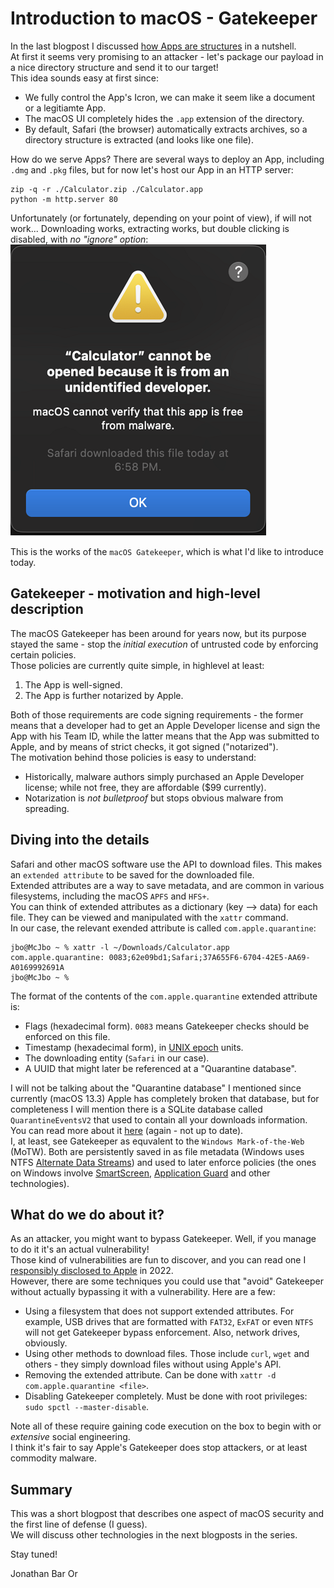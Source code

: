 # Introduction to macOS - Gatekeeper

In the last blogpost I discussed [how Apps are structures](https://github.com/yo-yo-yo-jbo/macos_app_structure) in a nutshell.  
At first it seems very promising to an attacker - let's package our payload in a nice directory structure and send it to our target!  
This idea sounds easy at first since:
- We fully control the App's Icron, we can make it seem like a document or a legitiamte App.  
- The macOS UI completely hides the `.app` extension of the directory.
- By default, Safari (the browser) automatically extracts archives, so a directory structure is extracted (and looks like one file).

How do we serve Apps? There are several ways to deploy an App, including `.dmg` and `.pkg` files, but for now let's host our App in an HTTP server:
```shell
zip -q -r ./Calculator.zip ./Calculator.app
python -m http.server 80
```

Unfortunately (or fortunately, depending on your point of view), if will not work... Downloading works, extracting works, but double clicking is disabled, with *no "ignore" option*:  
![My fake Calculator App is blocked](/fake_calc.png)

This is the works of the `macOS Gatekeeper`, which is what I'd like to introduce today.

## Gatekeeper - motivation and high-level description
The macOS Gatekeeper has been around for years now, but its purpose stayed the same - stop the *initial execution* of untrusted code by enforcing certain policies.  
Those policies are currently quite simple, in highlevel at least:
1. The App is well-signed.
2. The App is further notarized by Apple.

Both of those requirements are code signing requirements - the former means that a developer had to get an Apple Developer license and sign the App with his Team ID, while the latter means that the App was submitted to Apple, and by means of strict checks, it got signed ("notarized").  
The motivation behind those policies is easy to understand:
- Historically, malware authors simply purchased an Apple Developer license; while not free, they are affordable ($99 currently).
- Notarization is *not bulletproof* but stops obvious malware from spreading.

## Diving into the details
Safari and other macOS software use the API []() to download files. This makes an `extended attribute` to be saved for the downloaded file.  
Extended attributes are a way to save metadata, and are common in various filesystems, including the macOS `APFS` and `HFS+`.  
You can think of extended attributes as a dictionary (key --> data) for each file. They can be viewed and manipulated with the `xattr` command.  
In our case, the relevant exended attribute is called `com.apple.quarantine`:

```shell
jbo@McJbo ~ % xattr -l ~/Downloads/Calculator.app
com.apple.quarantine: 0083;62e09bd1;Safari;37A655F6-6704-42E5-AA69-A0169992691A
jbo@McJbo ~ %
```

The format of the contents of the `com.apple.quarantine` extended attribute is:
- Flags (hexadecimal form). `0083` means Gatekeeper checks should be enforced on this file.
- Timestamp (hexadecimal form), in [UNIX epoch](https://www.epochconverter.com/) units.
- The downloading entity (`Safari` in our case).
- A UUID that might later be referenced at a "Quarantine database".

I will not be talking about the "Quarantine database" I mentioned since currently (macOS 13.3) Apple has completely broken that database, but for completeness I will mention there is a SQLite database called `QuarantineEventsV2` that used to contain all your downloads information. You can read more about it [here](https://www.engadget.com/2012-02-14-mac-os-xs-quarantineevents-keeps-a-log-of-all-your-downloads.html) (again - not up to date).  
I, at least, see Gatekeeper as equvalent to the `Windows Mark-of-the-Web` (MoTW). Both are persistently saved in as file metadata (Windows uses NTFS [Alternate Data Streams](https://owasp.org/www-community/attacks/Windows_alternate_data_stream)) and used to later enforce policies (the ones on Windows involve [SmartScreen](https://support.microsoft.com/en-us/microsoft-edge/how-can-smartscreen-help-protect-me-in-microsoft-edge-1c9a874a-6826-be5e-45b1-67fa445a74c8), [Application Guard](https://learn.microsoft.com/en-us/windows/security/threat-protection/microsoft-defender-application-guard/md-app-guard-overview) and other technologies).

## What do we do about it?
As an attacker, you might want to bypass Gatekeeper. Well, if you manage to do it it's an actual vulnerability!  
Those kind of vulnerabilities are fun to discover, and you can read one I [responsibly disclosed to Apple](https://www.microsoft.com/en-us/security/blog/2022/12/19/gatekeepers-achilles-heel-unearthing-a-macos-vulnerability/) in 2022.  
However, there are some techniques you could use that "avoid" Gatekeeper without actually bypassing it with a vulnerability. Here are a few:
- Using a filesystem that does not support extended attributes. For example, USB drives that are formatted with `FAT32`, `ExFAT` or even `NTFS` will not get Gatekeeper bypass enforcement. Also, network drives, obviously.
- Using other methods to download files. Those include `curl`, `wget` and others - they simply download files without using Apple's API.
- Removing the extended attribute. Can be done with `xattr -d com.apple.quarantine <file>`.
- Disabling Gatekeeper completely. Must be done with root privileges: `sudo spctl --master-disable`.

Note all of these require gaining code execution on the box to begin with or *extensive* social engineering.  
I think it's fair to say Apple's Gatekeeper does stop attackers, or at least commodity malware.

## Summary
This was a short blogpost that describes one aspect of macOS security and the first line of defense (I guess).  
We will discuss other technologies in the next blogposts in the series.

Stay tuned!

Jonathan Bar Or
